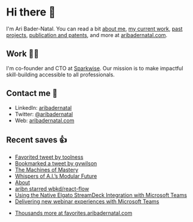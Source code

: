# Hi there  👋

I'm Ari Bader-Natal. You can read a bit [about me](https://aribadernatal.com), [my current work](https://aribadernatal.com/projects/Sparkwise/), [past projects](https://aribadernatal.com/projects/), [publication and patents](https://aribadernatal.com/publications), and more at [aribadernatal.com](https://aribadernatal.com).

## Work  👨‍💻

I'm co-founder and CTO at [Sparkwise](https://sparkwise.co). Our mission is to make impactful skill-building accessible to all professionals.

## Contact me  💬 

- LinkedIn: [aribadernatal](https://linkedin.com/in/aribadernatal)
- Twitter: [@aribadernatal](https://twitter.com/aribadernatal)
- Web: [aribadernatal.com](https://aribadernatal.com)

## Recent saves  👍

<!--START_SECTION:feed-->
* [Favorited tweet by toolness](https:&#x2F;&#x2F;favorites.aribadernatal.com&#x2F;twitter-favorites&#x2F;2023&#x2F;02&#x2F;favorited-tweet-by-toolness&#x2F;)
* [Bookmarked a tweet by gvwilson](https:&#x2F;&#x2F;favorites.aribadernatal.com&#x2F;mastodon-bookmarks&#x2F;2023&#x2F;02&#x2F;bookmarked-a-tweet-by-gvwilson-15&#x2F;)
* [The Machines of Mastery](https:&#x2F;&#x2F;favorites.aribadernatal.com&#x2F;pocket-favorites&#x2F;2023&#x2F;02&#x2F;the-machines-of-mastery&#x2F;)
* [Whispers of A.I.’s Modular Future](https:&#x2F;&#x2F;favorites.aribadernatal.com&#x2F;pocket-favorites&#x2F;2023&#x2F;02&#x2F;whispers-of-a-i-s-modular-future&#x2F;)
* [About](https:&#x2F;&#x2F;favorites.aribadernatal.com&#x2F;pocket-favorites&#x2F;2023&#x2F;02&#x2F;about-4&#x2F;)
* [aribn starred wbkd&#x2F;react-flow](https:&#x2F;&#x2F;favorites.aribadernatal.com&#x2F;github-favorites&#x2F;2023&#x2F;02&#x2F;aribn-starred-wbkd-react-flow&#x2F;)
* [Using the Native Elgato StreamDeck Integration with Microsoft Teams](https:&#x2F;&#x2F;favorites.aribadernatal.com&#x2F;pocket-favorites&#x2F;2023&#x2F;02&#x2F;using-the-native-elgato-streamdeck-integration-with-microsoft-teams&#x2F;)
* [Delivering new webinar experiences with Microsoft Teams](https:&#x2F;&#x2F;favorites.aribadernatal.com&#x2F;pocket-favorites&#x2F;2023&#x2F;02&#x2F;delivering-new-webinar-experiences-with-microsoft-teams&#x2F;)
<!--END_SECTION:feed-->
* [Thousands more at favorites.aribadernatal.com](https://favorites.aribadernatal.com)
